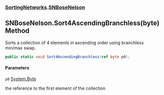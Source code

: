 ### [SortingNetworks](SortingNetworks.md 'SortingNetworks').[SNBoseNelson](SortingNetworks.SNBoseNelson.md 'SortingNetworks.SNBoseNelson')

## SNBoseNelson.Sort4AscendingBranchless(byte) Method

Sorts a collection of 4 elements in ascending order using branchless min/max swap.

```csharp
public static void Sort4AscendingBranchless(ref byte p0);
```
#### Parameters

<a name='SortingNetworks.SNBoseNelson.Sort4AscendingBranchless(byte).p0'></a>

`p0` [System.Byte](https://docs.microsoft.com/en-us/dotnet/api/System.Byte 'System.Byte')

the reference to the first element of the collection
